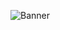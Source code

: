 ![Banner]([https://chatgpt.com/s/m_68a48a7d02848191af38f815f02bdc6a](https://encrypted-tbn0.gstatic.com/images?q=tbn:ANd9GcQXLgPU_N4EnVMIEUKy65myb8m_S_35PvNL8A&s))
